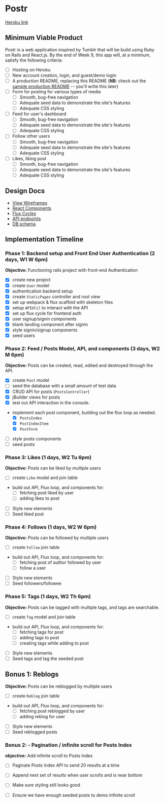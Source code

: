 # Postr

[Heroku link][heroku]

[heroku]: https://postr-kmy.herokuapp.com

## Minimum Viable Product

Postr is a web application inspired by Tumblr that will be build using Ruby on Rails and React.js.  By the end of Week 9, this app will, at a minimum, satisfy the following criteria:

- [ ] Hosting on Heroku
- [ ] New account creation, login, and guest/demo login
- [ ] A production README, replacing this README (**NB**: check out the [sample production README](docs/production_readme.md) -- you'll write this later)
- [ ] Form for posting for various types of media
  - [ ] Smooth, bug-free navigation
  - [ ] Adequate seed data to demonstrate the site's features
  - [ ] Adequate CSS styling
- [ ] Feed for user's dashboard
  - [ ] Smooth, bug-free navigation
  - [ ] Adequate seed data to demonstrate the site's features
  - [ ] Adequate CSS styling
- [ ] Follow other users
  - [ ] Smooth, bug-free navigation
  - [ ] Adequate seed data to demonstrate the site's features
  - [ ] Adequate CSS styling
- [ ] Likes, liking post
  - [ ] Smooth, bug-free navigation
  - [ ] Adequate seed data to demonstrate the site's features
  - [ ] Adequate CSS styling

## Design Docs
* [View Wireframes][views]
* [React Components][components]
* [Flux Cycles][flux-cycles]
* [API endpoints][api-endpoints]
* [DB schema][schema]

[views]: docs/views.md
[components]: docs/components.md
[flux-cycles]: docs/flux-cycles.md
[api-endpoints]: docs/api-endpoints.md
[schema]: docs/schema.md

## Implementation Timeline

### Phase 1: Backend setup and Front End User Authentication (2 days, W1 W 6pm)

**Objective:** Functioning rails project with front-end Authentication

- [x] create new project
- [x] create `User` model
- [x] authentication backend setup
- [x] create `StaticPages` controller and root view
- [x] set up webpack & flux scaffold with skeleton files
- [x] setup `APIUtil` to interact with the API
- [x] set up flux cycle for frontend auth
- [x] user signup/signin components
- [x] blank landing component after signin
- [x] style signin/signup components
- [x] seed users

### Phase 2: Feed / Posts Model, API, and components (3 days, W2 M 6pm)

**Objective:** Posts can be created, read, edited and destroyed through
the API.

- [x] create `Post` model
- [ ] seed the database with a small amount of test data
- [x] CRUD API for posts (`PostsController`)
- [x] jBuilder views for posts
- [x] test out API interaction in the console.
- implement each post component, building out the flux loop as needed.
  - [x] `PostsIndex`
  - [x] `PostIndexItem`
  - [x] `PostForm`
- [ ] style posts components
- [ ] seed posts

### Phase 3: Likes (1 days, W2 Tu 6pm)

**Objective:** Posts can be liked by multiple users

- [ ] create `Like` model and join table
- build out API, Flux loop, and components for:
  - [ ] fetching post liked by user
  - [ ] adding likes to post
- [ ] Style new elements
- [ ] Seed liked post

### Phase 4: Follows (1 days, W2 W 6pm)

**Objective:** Posts can be followed by multiple users

- [ ] create `Follow` join table
- build out API, Flux loop, and components for:
  - [ ] fetching post of author followed by user
  - [ ] follow a user
- [ ] Style new elements
- [ ] Seed followers/followee

### Phase 5: Tags (1 days, W2 Th 6pm)

**Objective:** Posts can be tagged with multiple tags, and tags are searchable.

- [ ] create `Tag` model and join table
- build out API, Flux loop, and components for:
  - [ ] fetching tags for post
  - [ ] adding tags to post
  - [ ] creating tags while adding to post
- [ ] Style new elements
- [ ] Seed tags and tag the seeded post

## Bonus 1: Reblogs

**Objective:** Posts can be reblogged by multiple users

- [ ] create `Reblog` join table
- build out API, Flux loop, and components for:
  - [ ] fetching post reblogged by user
  - [ ] adding reblog for user
- [ ] Style new elements
- [ ] Seed reblogged posts

### Bonus 2: - Pagination / infinite scroll for Posts Index

**objective:** Add infinite scroll to Posts Index

- [ ] Paginate Posts Index API to send 20 results at a time
- [ ] Append next set of results when user scrolls and is near bottom
- [ ] Make sure styling still looks good
- [ ] Ensure we have enough seeded posts to demo infinite scroll


[phase-one]: docs/phases/phase1.md
[phase-two]: docs/phases/phase2.md
[phase-three]: docs/phases/phase3.md
[phase-four]: docs/phases/phase4.md
[phase-five]: docs/phases/phase5.md
